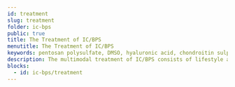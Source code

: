 ```yaml
---
id: treatment
slug: treatment
folder: ic-bps
public: true
title: The Treatment of IC/BPS
menutitle: The Treatment of IC/BPS
keywords: pentosan polysulfate, DMSO, hyaluronic acid, chondroitin sulphate, heparin, bladder treatment, instillation, bladder cocktail, Interstitial Cystitis, Bladder Pain Syndrome, IC/BPS
description: The multimodal treatment of IC/BPS consists of lifestyle and diet changes, oral medication and intravesical instillation (local treatment of the bladder).
blocks:
  - id: ic-bps/treatment
---
```

